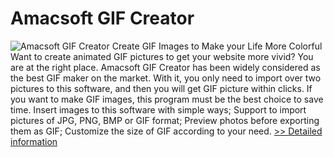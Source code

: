 # Amacsoft GIF Creator
![Amacsoft GIF Creator](https://mycommerce.akamaized.net/api/pimages/P300924631/BIG/300924631.PNG)
Create GIF Images to Make your Life More Colorful
Want to create animated GIF pictures to get your website more vivid? You are at the right place. Amacsoft GIF Creator has been widely considered as the best GIF maker on the market. With it, you only need to import over two pictures to this software, and then you will get GIF picture within clicks. If you want to make GIF images, this program must be the best choice to save time.
Insert images to this software with simple ways;
Support to import pictures of JPG, PNG, BMP or GIF format;
Preview photos before exporting them as GIF;
Customize the size of GIF according to your need.
[>> Detailed information](https://secure.shareit.com/shareit/product.html?productid=300924631&affiliateid=200057808)